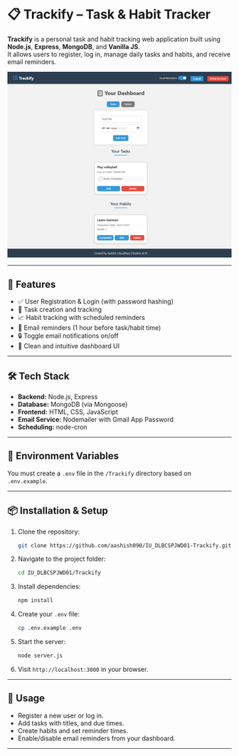 # 📋 Trackify – Task & Habit Tracker

**Trackify** is a personal task and habit tracking web application built using **Node.js**, **Express**, **MongoDB**, and **Vanilla JS**.  
It allows users to register, log in, manage daily tasks and habits, and receive email reminders.

![Dashboard Screenshot](Screenshots/dashboard-dekstop.png)

---

## 🚀 Features

- ✅ User Registration & Login (with password hashing)
- 📅 Task creation and tracking 
- 📈 Habit tracking with scheduled reminders
- 📧 Email reminders (1 hour before task/habit time)
- 🔒 Toggle email notifications on/off
- 🧼 Clean and intuitive dashboard UI

---

## 🛠️ Tech Stack

- **Backend:** Node.js, Express
- **Database:** MongoDB (via Mongoose)
- **Frontend:** HTML, CSS, JavaScript
- **Email Service:** Nodemailer with Gmail App Password
- **Scheduling:** node-cron

---

## 🔐 Environment Variables

You must create a `.env` file in the `/Trackify` directory based on `.env.example`.

---

## 📦 Installation & Setup

1. Clone the repository:
    ```bash
    git clone https://github.com/aashish090/IU_DLBCSPJWD01-Trackify.git
    ```

2. Navigate to the project folder:
    ```bash
    cd IU_DLBCSPJWD01/Trackify
    ```

3. Install dependencies:
    ```bash
    npm install
    ```

4. Create your `.env` file:
    ```bash
    cp .env.example .env
    ```

5. Start the server:
    ```bash
    node server.js
    ```

6. Visit `http://localhost:3000` in your browser.

---

## 🎯 Usage

- Register a new user or log in.
- Add tasks with titles, and due times.
- Create habits and set reminder times.
- Enable/disable email reminders from your dashboard.

---

## 

